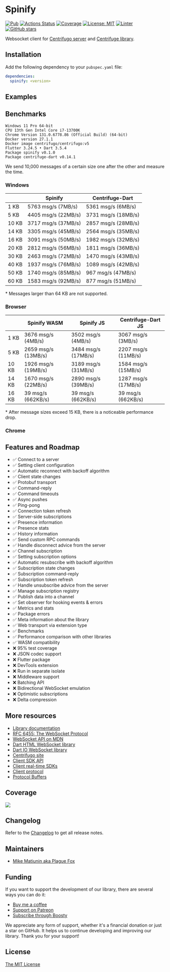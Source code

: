 # Spinify

[![Pub](https://img.shields.io/pub/v/spinify.svg)](https://pub.dev/packages/spinify)
[![Actions Status](https://github.com/PlugFox/spinify/actions/workflows/checkout.yml/badge.svg)](https://github.com/PlugFox/spinify/actions)
[![Coverage](https://codecov.io/gh/PlugFox/spinify/branch/master/graph/badge.svg)](https://codecov.io/gh/PlugFox/spinify)
[![License: MIT](https://img.shields.io/badge/license-MIT-purple.svg)](https://opensource.org/licenses/MIT)
[![Linter](https://img.shields.io/badge/style-linter-40c4ff.svg)](https://pub.dev/packages/linter)
[![GitHub stars](https://img.shields.io/github/stars/plugfox/spinify?style=social)](https://github.com/plugfox/spinify/)

Websocket client for [Centrifugo server](https://github.com/centrifugal/centrifugo) and [Centrifuge library](https://github.com/centrifugal/centrifuge).

## Installation

Add the following dependency to your `pubspec.yaml` file:

```yaml
dependencies:
  spinify: <version>
```

## Examples

## Benchmarks

```
Windows 11 Pro 64-bit
CPU 13th Gen Intel Core i7-13700K
Chrome Version 131.0.6778.86 (Official Build) (64-bit)
Docker version 27.1.1
Docker image centrifugo/centrifugo:v5
Flutter 3.24.5 • Dart 3.5.4
Package spinify v0.1.0
Package centrifuge-dart v0.14.1
```

We send 10,000 messages of a certain size one after the other and measure the time.

### Windows

|       | Spinify             | Centrifuge-Dart     |
| ----- | ------------------- | ------------------- |
| 1 KB  | 5763 msg/s (7MB/s)  | 5361 msg/s (6MB/s)  |
| 5 KB  | 4405 msg/s (22MB/s) | 3731 msg/s (18MB/s) |
| 10 KB | 3717 msg/s (37MB/s) | 2857 msg/s (28MB/s) |
| 14 KB | 3305 msg/s (45MB/s) | 2564 msg/s (35MB/s) |
| 16 KB | 3091 msg/s (50MB/s) | 1982 msg/s (32MB/s) |
| 20 KB | 2812 msg/s (56MB/s) | 1811 msg/s (36MB/s) |
| 30 KB | 2463 msg/s (72MB/s) | 1470 msg/s (43MB/s) |
| 40 KB | 1937 msg/s (76MB/s) | 1089 msg/s (42MB/s) |
| 50 KB | 1740 msg/s (85MB/s) | 967 msg/s (47MB/s)  |
| 60 KB | 1583 msg/s (92MB/s) | 877 msg/s (51MB/s)  |

\* Messages larger than 64 KB are not supported.

### Browser

|       | Spinify WASM        | Spinify JS          | Centrifuge-Dart JS  |
| ----- | ------------------- | ------------------- | ------------------- |
| 1 KB  | 3676 msg/s (4MB/s)  | 3502 msg/s (4MB/s)  | 3067 msg/s (3MB/s)  |
| 5 KB  | 2659 msg/s (13MB/s) | 3484 msg/s (17MB/s) | 2207 msg/s (11MB/s) |
| 10 KB | 1926 msg/s (19MB/s) | 3189 msg/s (31MB/s) | 1584 msg/s (15MB/s) |
| 14 KB | 1670 msg/s (22MB/s) | 2890 msg/s (39MB/s) | 1287 msg/s (17MB/s) |
| 16 KB | 39 msg/s (662KB/s)  | 39 msg/s (662KB/s)  | 39 msg/s (662KB/s)  |

\* After message sizes exceed 15 KB, there is a noticeable performance drop.

### Chrome

## Features and Roadmap

- ✅ Connect to a server
- ✅ Setting client configuration
- ✅ Automatic reconnect with backoff algorithm
- ✅ Client state changes
- ✅ Protobuf transport
- ✅ Command-reply
- ✅ Command timeouts
- ✅ Async pushes
- ✅ Ping-pong
- ✅ Connection token refresh
- ✅ Server-side subscriptions
- ✅ Presence information
- ✅ Presence stats
- ✅ History information
- ✅ Send custom RPC commands
- ✅ Handle disconnect advice from the server
- ✅ Channel subscription
- ✅ Setting subscription options
- ✅ Automatic resubscribe with backoff algorithm
- ✅ Subscription state changes
- ✅ Subscription command-reply
- ✅ Subscription token refresh
- ✅ Handle unsubscribe advice from the server
- ✅ Manage subscription registry
- ✅ Publish data into a channel
- ✅ Set observer for hooking events & errors
- ✅ Metrics and stats
- ✅ Package errors
- ✅ Meta information about the library
- ✅ Web transport via extension type
- ✅ Benchmarks
- ✅ Performance comparison with other libraries
- ✅ WASM compatibility
- ❌ 95% test coverage
- ❌ JSON codec support
- ❌ Flutter package
- ❌ DevTools extension
- ❌ Run in separate isolate
- ❌ Middleware support
- ❌ Batching API
- ❌ Bidirectional WebSocket emulation
- ❌ Optimistic subscriptions
- ❌ Delta compression

## More resources

- [Library documentation](https://pub.dev/documentation/spinify/latest/)
- [RFC 6455: The WebSocket Protocol](https://tools.ietf.org/html/rfc6455)
- [WebSocket API on MDN](https://developer.mozilla.org/en-US/docs/Web/API/WebSockets_API)
- [Dart HTML WebSocket library](https://api.dart.dev/stable/dart-html/WebSocket-class.html)
- [Dart IO WebSocket library](https://api.dart.dev/stable/dart-io/WebSocket-class.html)
- [Centrifugo site](https://centrifugal.dev/)
- [Client SDK API](https://centrifugal.dev/docs/transports/client_api)
- [Client real-time SDKs](https://centrifugal.dev/docs/transports/client_sdk)
- [Client protocol](https://centrifugal.dev/docs/transports/client_protocol)
- [Protocol Buffers](https://protobuf.dev/)

## Coverage

[![](https://codecov.io/gh/PlugFox/spinify/branch/master/graphs/sunburst.svg)](https://codecov.io/gh/PlugFox/spinify/branch/master)

## Changelog

Refer to the [Changelog](https://github.com/PlugFox/spinify/blob/master/CHANGELOG.md) to get all release notes.

## Maintainers

- [Mike Matiunin aka Plague Fox](https://plugfox.dev)

## Funding

If you want to support the development of our library, there are several ways you can do it:

- [Buy me a coffee](https://www.buymeacoffee.com/plugfox)
- [Support on Patreon](https://www.patreon.com/plugfox)
- [Subscribe through Boosty](https://boosty.to/plugfox)

We appreciate any form of support, whether it's a financial donation or just a star on GitHub. It helps us to continue developing and improving our library. Thank you for your support!

## License

[The MIT License](https://opensource.org/licenses/MIT)
